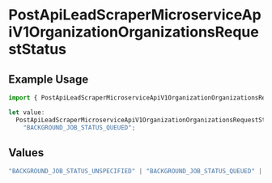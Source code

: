 # PostApiLeadScraperMicroserviceApiV1OrganizationOrganizationsRequestStatus

## Example Usage

```typescript
import { PostApiLeadScraperMicroserviceApiV1OrganizationOrganizationsRequestStatus } from "oppulence-backend-sdk/models/operations";

let value:
  PostApiLeadScraperMicroserviceApiV1OrganizationOrganizationsRequestStatus =
    "BACKGROUND_JOB_STATUS_QUEUED";
```

## Values

```typescript
"BACKGROUND_JOB_STATUS_UNSPECIFIED" | "BACKGROUND_JOB_STATUS_QUEUED" | "BACKGROUND_JOB_STATUS_IN_PROGRESS" | "BACKGROUND_JOB_STATUS_COMPLETED" | "BACKGROUND_JOB_STATUS_FAILED" | "BACKGROUND_JOB_STATUS_CANCELLED" | "BACKGROUND_JOB_STATUS_TIMED_OUT"
```